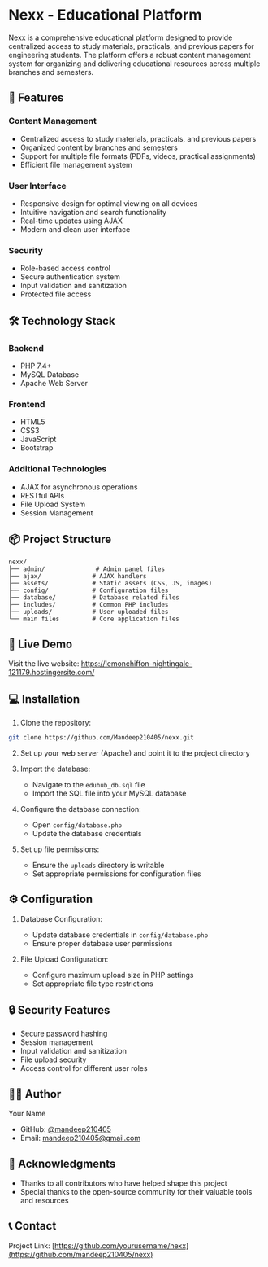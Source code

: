 # Nexx - Educational Platform

Nexx is a comprehensive educational platform designed to provide centralized access to study materials, practicals, and previous papers for engineering students. The platform offers a robust content management system for organizing and delivering educational resources across multiple branches and semesters.

## 🌟 Features

### Content Management
- Centralized access to study materials, practicals, and previous papers
- Organized content by branches and semesters
- Support for multiple file formats (PDFs, videos, practical assignments)
- Efficient file management system

### User Interface
- Responsive design for optimal viewing on all devices
- Intuitive navigation and search functionality
- Real-time updates using AJAX
- Modern and clean user interface

### Security
- Role-based access control
- Secure authentication system
- Input validation and sanitization
- Protected file access

## 🛠️ Technology Stack

### Backend
- PHP 7.4+
- MySQL Database
- Apache Web Server

### Frontend
- HTML5
- CSS3
- JavaScript
- Bootstrap

### Additional Technologies
- AJAX for asynchronous operations
- RESTful APIs
- File Upload System
- Session Management

## 📦 Project Structure

```
nexx/
├── admin/              # Admin panel files
├── ajax/              # AJAX handlers
├── assets/            # Static assets (CSS, JS, images)
├── config/            # Configuration files
├── database/          # Database related files
├── includes/          # Common PHP includes
├── uploads/           # User uploaded files
└── main files         # Core application files
```

## 🚀 Live Demo

Visit the live website: https://lemonchiffon-nightingale-121179.hostingersite.com/

## 💻 Installation

1. Clone the repository:
```bash
git clone https://github.com/Mandeep210405/nexx.git
```

2. Set up your web server (Apache) and point it to the project directory

3. Import the database:
   - Navigate to the `eduhub_db.sql` file
   - Import the SQL file into your MySQL database

4. Configure the database connection:
   - Open `config/database.php`
   - Update the database credentials

5. Set up file permissions:
   - Ensure the `uploads` directory is writable
   - Set appropriate permissions for configuration files

## ⚙️ Configuration

1. Database Configuration:
   - Update database credentials in `config/database.php`
   - Ensure proper database user permissions

2. File Upload Configuration:
   - Configure maximum upload size in PHP settings
   - Set appropriate file type restrictions

## 🔒 Security Features

- Secure password hashing
- Session management
- Input validation and sanitization
- File upload security
- Access control for different user roles


## 👨‍💻 Author

Your Name
- GitHub: [@mandeep210405](https://github.com/mandeep210405)
- Email: mandeep210405@gmail.com

## 🙏 Acknowledgments

- Thanks to all contributors who have helped shape this project
- Special thanks to the open-source community for their valuable tools and resources

## 📞 Contact

Project Link: [https://github.com/yourusername/nexx](https://github.com/mandeep210405/nexx)
